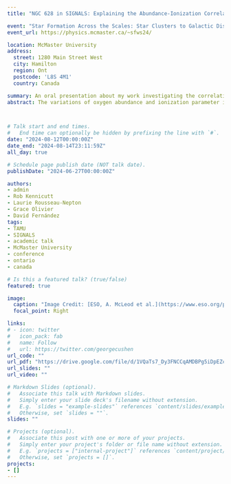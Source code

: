 ```yaml
---
title: "NGC 628 in SIGNALS: Explaining the Abundance-Ionization Correlation in HII Regions"

event: "Star Formation Across the Scales: Star Clusters to Galactic Disks"
event_url: https://physics.mcmaster.ca/~sfws24/

location: McMaster University
address:
  street: 1280 Main Street West
  city: Hamilton
  region: Ont
  postcode: 'L8S 4M1'
  country: Canada

summary: An oral presentation about my work investigating the correlation between the ionization parameter and oxygen abundance in NGC 628.    
abstract: The variations of oxygen abundance and ionization parameter in HII regions are usually thought to be the dominant factors that produced variations seen in observed emission line spectra. However, if and how these two quantities are physically related is hotly debated in the literature. Using emission line data of NGC 628 observed with SITELLE as part of SIGNALS, we use a suite of photoionization models to constrain the abundance and ionization parameters for over 1500 HII regions throughout its disk. We measure an anticorrelation between these two properties, consistent with expectations, although with considerable scatter. Secondary trends with dust extinction and star formation potentially explain the large scatter observed. We raise concerns throughout regarding various modeling assumptions and their impact on the observed correlations presented in the literature. 



# Talk start and end times.
#   End time can optionally be hidden by prefixing the line with `#`.
date: "2024-08-12T00:00:00Z"
date_end: "2024-08-14T23:11:59Z"
all_day: true

# Schedule page publish date (NOT talk date).
publishDate: "2024-06-27T00:00:00Z"

authors: 
- admin
- Rob Kennicutt
- Laurie Rousseau-Nepton
- Grace Olivier
- David Fernández
tags: 
- TAMU
- SIGNALS
- academic talk
- McMaster University
- conference
- ontario
- canada

# Is this a featured talk? (true/false)
featured: true

image:
  caption: "Image Credit: [ESO, A. McLeod et al.](https://www.eso.org/public/images/eso1903a/)"
  focal_point: Right

links:
# - icon: twitter
#   icon_pack: fab
#   name: Follow
#   url: https://twitter.com/georgecushen
url_code: ""
url_pdf: "https://drive.google.com/file/d/1VQaTs7_Dy3FNCCqAMDBPg5iDpEZcweI5/view?usp=drive_link"
url_slides: ""
url_video: ""

# Markdown Slides (optional).
#   Associate this talk with Markdown slides.
#   Simply enter your slide deck's filename without extension.
#   E.g. `slides = "example-slides"` references `content/slides/example-slides.md`.
#   Otherwise, set `slides = ""`.
slides: ""

# Projects (optional).
#   Associate this post with one or more of your projects.
#   Simply enter your project's folder or file name without extension.
#   E.g. `projects = ["internal-project"]` references `content/project/deep-learning/index.md`.
#   Otherwise, set `projects = []`.
projects:
- []
---
```


<!-- {{% callout note %}}
Click on the **Slides** button above to view the built-in slides feature.
{{% /callout %}}

Slides can be added in a few ways:

- **Create** slides using Wowchemy's [*Slides*](https://wowchemy.com/docs/managing-content/#create-slides) feature and link using `slides` parameter in the front matter of the talk file
- **Upload** an existing slide deck to `static/` and link using `url_slides` parameter in the front matter of the talk file
- **Embed** your slides (e.g. Google Slides) or presentation video on this page using [shortcodes](https://wowchemy.com/docs/writing-markdown-latex/).

Further event details, including [page elements](https://wowchemy.com/docs/writing-markdown-latex/) such as image galleries, can be added to the body of this page. -->

